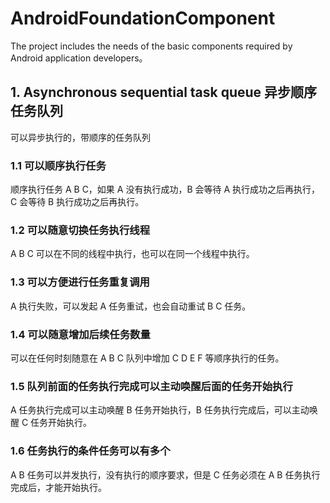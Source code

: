 # AndroidFoundationComponent
The project includes the needs of the basic components required by Android application developers。

## 1. Asynchronous sequential task queue 异步顺序任务队列
可以异步执行的，带顺序的任务队列
### 1.1 可以顺序执行任务
顺序执行任务 A B C，如果 A 没有执行成功，B 会等待 A 执行成功之后再执行，C 会等待 B 执行成功之后再执行。
### 1.2 可以随意切换任务执行线程
A B C 可以在不同的线程中执行，也可以在同一个线程中执行。
### 1.3 可以方便进行任务重复调用
A 执行失败，可以发起 A 任务重试，也会自动重试 B C 任务。
### 1.4 可以随意增加后续任务数量
可以在任何时刻随意在 A B C 队列中增加 C D E F 等顺序执行的任务。
### 1.5 队列前面的任务执行完成可以主动唤醒后面的任务开始执行
A 任务执行完成可以主动唤醒 B 任务开始执行，B 任务执行完成后，可以主动唤醒 C 任务开始执行。
### 1.6 任务执行的条件任务可以有多个
A B 任务可以并发执行，没有执行的顺序要求，但是 C 任务必须在 A B 任务执行完成后，才能开始执行。
